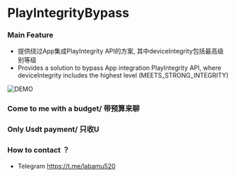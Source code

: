 # PlayIntegrityBypass

### Main Feature

* 提供绕过App集成PlayIntegrity API的方案, 其中deviceIntegrity包括最高级别等级
* Provides a solution to bypass App integration PlayIntegrity API, where deviceIntegrity includes the highest level (MEETS_STRONG_INTEGRITY)

![DEMO](https://linux.do/uploads/default/original/4X/7/3/5/735f5e2d89fe8664e2712f7cc597519721278122.jpeg)

### Come to me with a budget/ 带预算来聊

### Only Usdt payment/ 只收U

### How to contact ？

* Telegram https://t.me/labamu520

